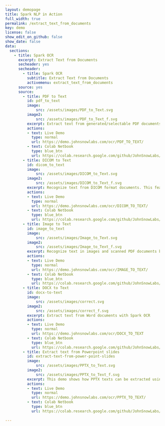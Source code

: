 ```yaml
---
layout: demopage
title: Spark NLP in Action
full_width: true
permalink: /extract_text_from_documents
key: demo
license: false
show_edit_on_github: false
show_date: false
data:
  sections:  
    - title: Spark OCR 
      excerpt: Extract Text from Documents
      secheader: yes
      secheader:
        - title: Spark OCR
          subtitle: Extract Text from Documents
          activemenu: extract_text_from_documents
      source: yes
      source: 
        - title: PDF to Text
          id: pdf_to_text
          image: 
              src: /assets/images/PDF_to_Text.svg
          image2: 
              src: /assets/images/PDF_to_Text_f.svg
          excerpt: Extract text from generated/selectable PDF documents and keep the original structure of the document by using our out-of-the-box Spark OCR library.
          actions:
          - text: Live Demo
            type: normal
            url: https://demo.johnsnowlabs.com/ocr/PDF_TO_TEXT/
          - text: Colab Netbook
            type: blue_btn
            url: https://colab.research.google.com/github/JohnSnowLabs/spark-nlp-workshop/blob/master/tutorials/streamlit_notebooks/ocr/PDF_TO_TEXT.ipynb
        - title: DICOM to Text
          id: dicom_to_text
          image: 
              src: /assets/images/DICOM_to_Text.svg
          image2: 
              src: /assets/images/DICOM_to_Text_f.svg
          excerpt: Recognize text from DICOM format documents. This feature explores both to the text on the image and to the text from the metadata file.
          actions:
          - text: Live Demo
            type: normal
            url: https://demo.johnsnowlabs.com/ocr/DICOM_TO_TEXT/
          - text: Colab Netbook
            type: blue_btn
            url: https://colab.research.google.com/github/JohnSnowLabs/spark-nlp-workshop/blob/master/tutorials/streamlit_notebooks/ocr/DICOM_TO_TEXT.ipynb
        - title: Image to Text
          id: image_to_text
          image: 
              src: /assets/images/Image_to_Text.svg
          image2: 
              src: /assets/images/Image_to_Text_f.svg
          excerpt: Recognize text in images and scanned PDF documents by using our out-of-the-box Spark OCR library.
          actions:
          - text: Live Demo
            type: normal
            url: https://demo.johnsnowlabs.com/ocr/IMAGE_TO_TEXT/
          - text: Colab Netbook
            type: blue_btn
            url: https://colab.research.google.com/github/JohnSnowLabs/spark-nlp-workshop/blob/master/tutorials/streamlit_notebooks/ocr/IMAGE_TO_TEXT.ipynb
        - title: DOCX to Text
          id: docx-to-text
          image: 
              src: /assets/images/correct.svg
          image2: 
              src: /assets/images/correct_f.svg
          excerpt: Extract text from Word documents with Spark OCR
          actions:
          - text: Live Demo
            type: normal
            url: https://demo.johnsnowlabs.com/ocr/DOCX_TO_TEXT
          - text: Colab Netbook
            type: blue_btn
            url: https://colab.research.google.com/github/JohnSnowLabs/spark-nlp-workshop/blob/master/tutorials/streamlit_notebooks/ocr/DOCX_TO_TEXT.ipynb
        - title: Extract text from Powerpoint slides
          id: extract-text-from-power-point-slides 
          image: 
              src: /assets/images/PPTX_to_Text.svg
          image2: 
              src: /assets/images/PPTX_to_Text_f.svg
          excerpt: This demo shows how PPTX texts can be extracted using Spark OCR.
          actions:
          - text: Live Demo
            type: normal
            url: https://demo.johnsnowlabs.com/ocr/PPTX_TO_TEXT/
          - text: Colab Netbook
            type: blue_btn
            url: https://colab.research.google.com/github/JohnSnowLabs/spark-nlp-workshop/blob/master/tutorials/streamlit_notebooks/ocr/PPTX_TABLE.ipynb
        
---
```

